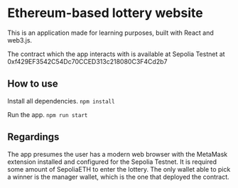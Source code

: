 # Ethereum-based lottery website

This is an application made for learning purposes, built with React and web3.js.

The contract which the app interacts with is available at Sepolia Testnet at 0xf429EF3542C54Dc70CCED313c218080C3F4Cd2b7

## How to use
Install all dependencies.
`npm install`

Run the app.
`npm run start`

## Regardings
The app presumes the user has a modern web browser with the MetaMask extension installed and configured for the Sepolia Testnet. It is required some amount of SepoliaETH to enter the lottery. The only wallet able to pick a winner is the manager wallet, which is the one that deployed the contract.
